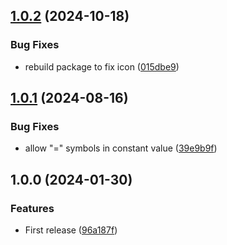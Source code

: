 ## [1.0.2](https://github.com/umanamente/n8n-nodes-globals/compare/v1.0.1...v1.0.2) (2024-10-18)


### Bug Fixes

* rebuild package to fix icon ([015dbe9](https://github.com/umanamente/n8n-nodes-globals/commit/015dbe9487bac31179ac87dde89fbacee19a5da2))

## [1.0.1](https://github.com/umanamente/n8n-nodes-globals/compare/v1.0.0...v1.0.1) (2024-08-16)


### Bug Fixes

* allow "=" symbols in constant value ([39e9b9f](https://github.com/umanamente/n8n-nodes-globals/commit/39e9b9ff45b8538fcf5c1ab697f1f3879a94cc7b))

## 1.0.0 (2024-01-30)


### Features

* First release ([96a187f](https://github.com/umanamente/n8n-nodes-globals/commit/96a187fd374963644a34be3b31d8207f7bf17c74))
